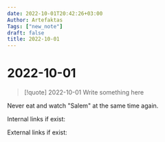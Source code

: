 ```yaml
---
date: 2022-10-01T20:42:26+03:00
Author: Artefaktas
Tags: ["new_note"]
draft: false
title: 2022-10-01
---
```


# 2022-10-01

> [!quote] 2022-10-01
> Write something here

Never eat and watch "Salem" at the same time again.

Internal links if exist:

External links if exist:
